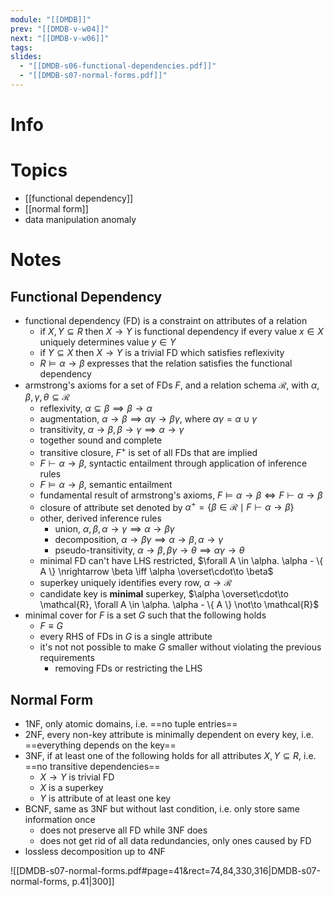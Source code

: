 ```yaml
---
module: "[[DMDB]]"
prev: "[[DMDB-v-w04]]"
next: "[[DMDB-v-w06]]"
tags: 
slides:
  - "[[DMDB-s06-functional-dependencies.pdf]]"
  - "[[DMDB-s07-normal-forms.pdf]]"
---
```



# Info


# Topics
- [[functional dependency]]
- [[normal form]]
- data manipulation anomaly


# Notes

## Functional Dependency
- functional dependency (FD) is a constraint on attributes of a relation
    - if $X, Y \subseteq R$ then $X \to Y$ is functional dependency if every value $x \in X$ uniquely determines value $y \in Y$
    - if $Y \subseteq X$ then $X \to Y$ is a trivial FD which satisfies reflexivity
    - $R \vDash \alpha \to \beta$ expresses that the relation satisfies the functional dependency
- armstrong's axioms for a set of FDs $F$, and a relation schema $\mathcal{R}$, with $\alpha, \beta , \gamma, \theta \subseteq \mathcal{R}$
    - reflexivity, $\alpha \subseteq \beta \implies \beta \to \alpha$
    - augmentation, $\alpha \to \beta \implies \alpha\gamma \to \beta\gamma$, where $\alpha\gamma = \alpha \cup \gamma$
    - transitivity, $\alpha \to \beta, \beta \to \gamma \implies \alpha \to \gamma$
    - together sound and complete
    - transitive closure, $F^{+}$ is set of all FDs that are implied
    - $F \vdash \alpha \to \beta$, syntactic entailment through application of inference rules
    - $F \vDash \alpha \to \beta$, semantic entailment
    - fundamental result of armstrong's axioms, $F \vDash \alpha \to \beta \iff F \vdash \alpha \to \beta$
    - closure of attribute set denoted by $\alpha^{+} = \{ \beta \in \mathcal{R} \mid F \vdash \alpha \to \beta \}$
    - other, derived inference rules
        - union, $\alpha, \beta, \alpha \to \gamma \implies \alpha \to \beta\gamma$
        - decomposition, $\alpha \to \beta\gamma \implies \alpha \to \beta, \alpha \to \gamma$
        - pseudo-transitivity, $\alpha \to \beta, \beta\gamma \to \theta \implies \alpha\gamma \to \theta$
    - minimal FD can't have LHS restricted, $\forall A \in \alpha. \alpha - \{ A \} \nrightarrow \beta \iff \alpha \overset\cdot\to \beta$
    - superkey uniquely identifies every row, $\alpha \to \mathcal{R}$ 
    - candidate key is **minimal** superkey, $\alpha \overset\cdot\to \mathcal{R}, \forall A \in \alpha. \alpha - \{ A \} \not\to \mathcal{R}$
- minimal cover for $F$ is a set $G$ such that the following holds
    - $F \equiv G$
    - every RHS of FDs in $G$ is a single attribute
    - it's not not possible to make $G$ smaller without violating the previous requirements
        - removing FDs or restricting the LHS

## Normal Form
- 1NF, only atomic domains, i.e. ==no tuple entries==
- 2NF, every non-key attribute is minimally dependent on every key, i.e. ==everything depends on the key==
- 3NF, if at least one of the following holds for all attributes $X, Y \subseteq R$, i.e. ==no transitive dependencies==
    - $X \to Y$ is trivial FD
    - $X$ is a superkey
    - $Y$ is attribute of at least one key
- BCNF, same as 3NF but without last condition, i.e. only store same information once
    - does not preserve all FD while 3NF does
    - does not get rid of all data redundancies, only ones caused by FD
- lossless decomposition up to 4NF


![[DMDB-s07-normal-forms.pdf#page=41&rect=74,84,330,316|DMDB-s07-normal-forms, p.41|300]]
